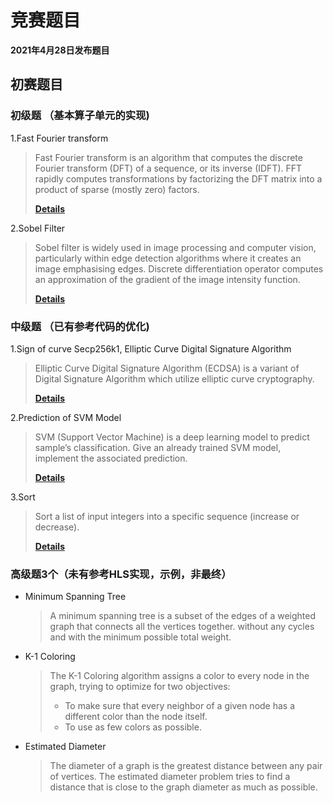 # 竞赛题目
**2021年4月28日发布题目**

## **初赛题目**

### 初级题 （基本算子单元的实现)

1.Fast Fourier transform 

  > Fast Fourier transform is an algorithm that computes the discrete Fourier transform (DFT) of a sequence, or its inverse (IDFT). FFT rapidly computes transformations by factorizing the DFT matrix into a product of sparse (mostly zero) factors.
  >
  > [**Details**](https://github.com/xupsh/CCC2021/tree/main/problems/fft)

2.Sobel Filter
  > Sobel filter is widely used in image processing and computer vision, particularly within edge detection algorithms where it creates an image emphasising edges. Discrete differentiation operator computes an approximation of the gradient of the image intensity function.
  >
  > [**Details**](https://github.com/xupsh/CCC2021/tree/main/problems/sobel)

### 中级题 （已有参考代码的优化)

1.Sign of curve Secp256k1, Elliptic Curve Digital Signature Algorithm  

  > Elliptic Curve Digital Signature Algorithm (ECDSA) is a variant of Digital Signature Algorithm which utilize elliptic curve cryptography.   
  > 
  > [**Details**](https://github.com/xupsh/ccc2021/tree/main/problems/ecdsa)

2.Prediction of SVM Model
  > SVM (Support Vector Machine) is a deep learning model to predict sample’s classification. Give an already trained SVM model, implement the associated prediction.
  >   
  > [**Details**](https://github.com/xupsh/ccc2021/tree/main/problems/svm)

3.Sort
  > Sort a list of input integers into a specific sequence (increase or decrease).
  > 
  > [**Details**](https://github.com/xupsh/ccc2021/tree/main/problems/sort)


### 高级题3个（未有参考HLS实现，示例，非最终）

- Minimum Spanning Tree  
  > A minimum spanning tree is a subset of the edges of a weighted graph that connects all the vertices together. without any cycles and with the minimum possible total weight.

- K-1 Coloring
  >The K-1 Coloring algorithm assigns a color to every node in the graph, trying to optimize for two objectives:  
  > - To make sure that every neighbor of a given node has a different color than the node itself. 
  > - To use as few colors as possible.

- Estimated Diameter
  > The diameter of a graph is the greatest distance between any pair of vertices. The estimated diameter problem tries to find a distance that is close to the graph diameter as much as possible.


<!--

!-->  

